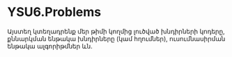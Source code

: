 # YSU6.Problems
Այստեղ կտեղադրենք մեր թիմի կողմից լուծված խնդիրների կոդերը, քննարկման ենթակա խնդիրները (կամ հղումներ), ուսումնասիրման ենթակա ալգորիթմներ ևն.

